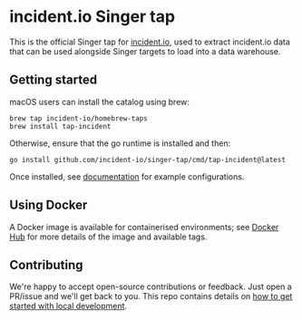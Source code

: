 # incident.io Singer tap

This is the official Singer tap for [incident.io](https://incident.io/), used to
extract incident.io data that can be used alongside Singer targets to load into
a data warehouse.

## Getting started

macOS users can install the catalog using brew:

```console
brew tap incident-io/homebrew-taps
brew install tap-incident
```

Otherwise, ensure that the go runtime is installed and then:

```console
go install github.com/incident-io/singer-tap/cmd/tap-incident@latest
```

Once installed, see [documentation](docs) for example configurations.

## Using Docker

[hub]: https://hub.docker.com/r/incidentio/singer-tap/tags

A Docker image is available for containerised environments; see [Docker
Hub][hub] for more details of the image and available tags.

## Contributing

We're happy to accept open-source contributions or feedback. Just open a
PR/issue and we'll get back to you. This repo contains details on
[how to get started with local development](./development.md).
